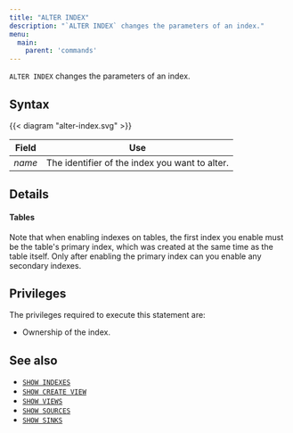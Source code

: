 ```yaml
---
title: "ALTER INDEX"
description: "`ALTER INDEX` changes the parameters of an index."
menu:
  main:
    parent: 'commands'
---
```


`ALTER INDEX` changes the parameters of an index.

## Syntax

{{< diagram "alter-index.svg" >}}

Field | Use
------|-----
_name_ | The identifier of the index you want to alter.

## Details

#### Tables

Note that when enabling indexes on tables, the first index you enable must be
the table's primary index, which was created at the same time as the table
itself. Only after enabling the primary index can you enable any secondary
indexes.

## Privileges

The privileges required to execute this statement are:

- Ownership of the index.

## See also

- [`SHOW INDEXES`](/sql/show-indexes)
- [`SHOW CREATE VIEW`](/sql/show-create-view)
- [`SHOW VIEWS`](/sql/show-views)
- [`SHOW SOURCES`](/sql/show-sources)
- [`SHOW SINKS`](/sql/show-sinks)
